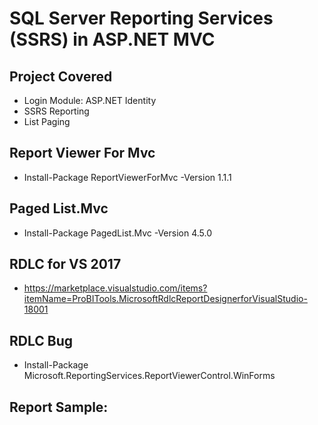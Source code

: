 
# SQL Server Reporting Services (SSRS) in ASP.NET MVC


## Project Covered
* Login Module: ASP.NET Identity
* SSRS Reporting
* List Paging


## Report Viewer For Mvc
* Install-Package ReportViewerForMvc -Version 1.1.1
## Paged List.Mvc  
* Install-Package PagedList.Mvc -Version 4.5.0
## RDLC for VS 2017
* https://marketplace.visualstudio.com/items?itemName=ProBITools.MicrosoftRdlcReportDesignerforVisualStudio-18001


## RDLC Bug
* Install-Package Microsoft.ReportingServices.ReportViewerControl.WinForms


## Report Sample:

